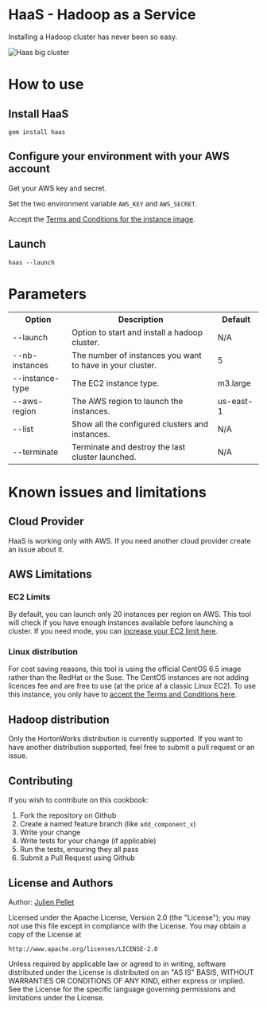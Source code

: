 # HaaS - Hadoop as a Service

Installing a Hadoop cluster has never been so easy.

![Haas big cluster](http://i.imgur.com/RjdY089.png)

# How to use

## Install HaaS

```
gem install haas
```

## Configure your environment with your AWS account

Get your AWS key and secret.

Set the two environment variable ```AWS_KEY``` and ```AWS_SECRET```.

Accept the [Terms and Conditions for the instance image](http://aws.amazon.com/marketplace/pp?sku=eggbgx9svw4xhzs1omttdv29q).

## Launch

```
haas --launch
```

# Parameters

<table>
  <tr>
    <th>Option</th>
    <th>Description</th>
    <th>Default</th>
  </tr>
  <tr>
    <td>--launch</td>
    <td>Option to start and install a hadoop cluster.</td>
    <td>N/A</td>
  </tr>
  <tr>
    <td>--nb-instances</td>
    <td>The number of instances you want to have in your cluster.</td>
    <td>5</td>
  </tr>
  <tr>
    <td>--instance-type</td>
    <td>The EC2 instance type.</td>
    <td>m3.large</td>
  </tr>
  <tr>
    <td>--aws-region</td>
    <td>The AWS region to launch the instances.</td>
    <td>us-east-1</td>
  </tr>
  <tr>
    <td>--list</td>
    <td>Show all the configured clusters and instances.</td>
    <td>N/A</td>
  </tr>
  <tr>
    <td>--terminate</td>
    <td>Terminate and destroy the last cluster launched.</td>
    <td>N/A</td>
  </tr>
</table>

# Known issues and limitations

## Cloud Provider

HaaS is working only with AWS. If you need another cloud provider create an issue about it.

## AWS Limitations

### EC2 Limits

By default, you can launch only 20 instances per region on AWS.
This tool will check if you have enough instances available before launching a cluster.
If you need mode, you can [increase your EC2 limit here](https://aws.amazon.com/support/createCase?serviceLimitIncreaseType=ec2-instances&type=service_limit_increase).

### Linux distribution

For cost saving reasons, this tool is using the official CentOS 6.5 image rather than the RedHat or the Suse.
The CentOS instances are not adding licences fee and are free to use (at the price af a classic Linux EC2).
To use this instance, you only have to [accept the Terms and Conditions here](http://aws.amazon.com/marketplace/pp?sku=eggbgx9svw4xhzs1omttdv29q).

## Hadoop distribution

Only the HortonWorks distribution is currently supported.
If you want to have another distribution supported, feel free to submit a pull request or an issue.

Contributing
------------

If you wish to contribute on this cookbook:

1. Fork the repository on Github
2. Create a named feature branch (like `add_component_x`)
3. Write your change
4. Write tests for your change (if applicable)
5. Run the tests, ensuring they all pass
6. Submit a Pull Request using Github

License and Authors
-------------------
Author: [Julien Pellet](https://twitter.com/julienpellet)

Licensed under the Apache License, Version 2.0 (the "License");
you may not use this file except in compliance with the License.
You may obtain a copy of the License at

    http://www.apache.org/licenses/LICENSE-2.0

Unless required by applicable law or agreed to in writing, software
distributed under the License is distributed on an "AS IS" BASIS,
WITHOUT WARRANTIES OR CONDITIONS OF ANY KIND, either express or implied.
See the License for the specific language governing permissions and
limitations under the License.
